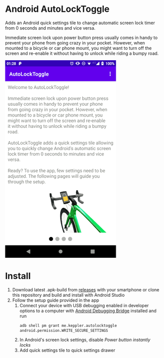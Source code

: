 # Android AutoLockToggle
Adds an Android quick settings tile to change automatic screen lock timer from 0 seconds and minutes and vice versa.

Immediate screen lock upon power button press usually comes in handy to prevent your phone from going crazy in your pocket. However, when mounted to a bicycle or car phone mount, you might want to turn off the screen and re-enable it without having to unlock while riding a bumpy road.

![Screenshot](screenshot.gif "App Screenshot")

# Install
1. Download latest .apk-build from [releases](https://github.com/F1iX/AutoLockToggle/releases/latest/download/app-debug.apk) with your smartphone or clone this repository and build and install with Android Studio 
1. Follow the setup guide provided in the app
    1. Connect your device with USB debugging enabled in developer options to a computer with [Android Debugging Bridge](https://developer.android.com/studio/releases/platform-tools.html) installed and run
        ```
        adb shell pm grant me.keppler.autolocktoggle android.permission.WRITE_SECURE_SETTINGS
        ```
    1. In Android's screen lock settings, disable *Power button instantly locks*
    1. Add quick settings tile to quick settings drawer